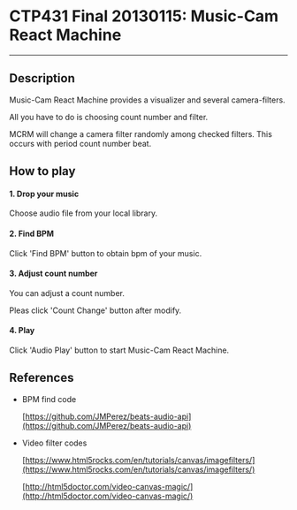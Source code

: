 CTP431 Final 20130115: Music-Cam React Machine
==============================================
----

Description
-----------
Music-Cam React Machine provides a visualizer and several camera-filters.

All you have to do is choosing count number and filter.

MCRM will change a camera filter randomly among checked filters. This occurs with period count number beat.




How to play
-----------
#### 1. Drop your music ####
Choose audio file from your local library.

#### 2. Find BPM ####
Click 'Find BPM' button to obtain bpm of your music.

#### 3. Adjust count number ####
You can adjust a count number.

Pleas click 'Count Change' button after modify.

#### 4. Play ####
Click 'Audio Play' button to start Music-Cam React Machine.


References
----------
- BPM find code

	[https://github.com/JMPerez/beats-audio-api](https://github.com/JMPerez/beats-audio-api)

- Video filter codes

	[https://www.html5rocks.com/en/tutorials/canvas/imagefilters/](https://www.html5rocks.com/en/tutorials/canvas/imagefilters/)

	[http://html5doctor.com/video-canvas-magic/](http://html5doctor.com/video-canvas-magic/)